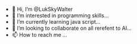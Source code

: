 - 👋 Hi, I’m @LukSkyWalter
- 👀 I’m interested in programming skills...
- 🌱 I’m currently learning java script...
- 💞️ I’m looking to collaborate on all rerefent to AI...
- 📫 How to reach me ...

<!---
LukSkyWalter/LukSkyWalter is a ✨ special ✨ repository because its `README.md` (this file) appears on your GitHub profile.
You can click the Preview link to take a look at your changes.
--->
